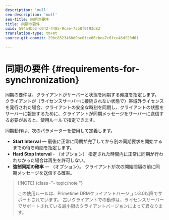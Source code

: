 ```yaml
---
description: 'null'
seo-description: 'null'
seo-title: 同期の要件
title: 同期の要件
uuid: 594a4bb2-c042-4485-9cae-73b8f9f93d82
translation-type: tm+mt
source-git-commit: 29bc8323460d9be0fce66cbea7c6fce46df20d61

---
```



# 同期の要件 {#requirements-for-synchronization}

同期の要件は、クライアントがサーバーと状態を同期する頻度を指定します。 クライアントが（ライセンスサーバーに接続されない状態で）帯域外ライセンスを発行された場合、クライアントの安全な時刻を同期し、クライアントの状態をサーバーに報告するために、クライアントが同期メッセージをサーバーに送信する必要があると、使用ルールで指定できます。

同期動作は、次のパラメーターを使用して定義します。

* **Start Interval** — 最後に正常に同期が完了してから別の同期要求を開始するまでの待ち時間を指定します。
* **Hard Stop Interval** - （オプション） 指定された時間内に正常に同期が行われなかった場合は再生を許可しない。
* **強制同期の確率** — （オプション）。 クライアントが次の開始間隔の前に同期メッセージを送信する確率。

>[!NOTE] {class=&quot;- topic/note &quot;}
>
>この使用ルールは、Primetime DRMクライアントバージョン3.0以降でサポートされています。 古いクライアントでの動作は、ライセンスサーバーでサポートされている最小限のクライアントバージョンによって異なります。

